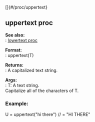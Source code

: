 []{#/proc/uppertext}    
## uppertext proc    
**See also:**    
:   [lowertext proc](/ref/proc/lowertext/lowertext.md)    
<!-- -->    
**Format:**    
:   uppertext(T)    
<!-- -->    
**Returns:**    
:   A capitalized text string.    
<!-- -->    
**Args:**    
:   T: A text string.    
Capitalize all of the characters of T.    
### Example:    
U = uppertext(\"hi there\") // = \"HI THERE\"  